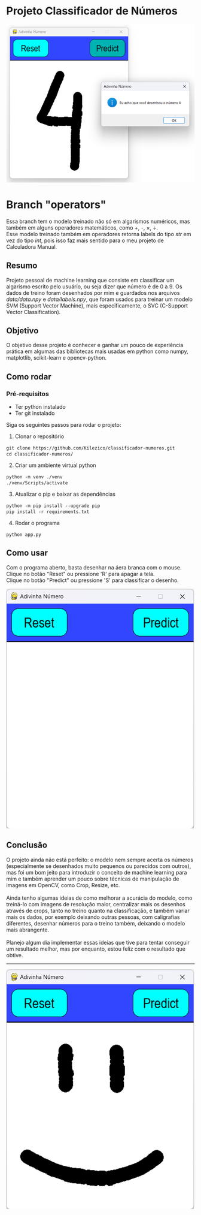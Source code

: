 # Projeto Classificador de Números
!["Ocorrência rara dele funcionando /j"](images/print-funciona.png "Classificador classificando")

# Branch "operators"
Essa branch tem o modelo treinado não só em algarismos numéricos, mas também em alguns operadores matemáticos, como +, -, ×, ÷. \
Esse modelo treinado também em operadores retorna labels do tipo *str* em vez do tipo *int*, pois isso faz mais sentido para o meu projeto de Calculadora Manual.

## Resumo
Projeto pessoal de machine learning que consiste em classificar um algarismo escrito pelo usuário, ou seja dizer que número é de 0 a 9.
Os dados de treino foram desenhados por mim e guardados nos arquivos *data/data.npy* e *data/labels.npy*, que foram usados para treinar um modelo
SVM (Support Vector Machine), mais especificamente, o SVC (C-Support Vector Classification). 

## Objetivo
O objetivo desse projeto é conhecer e ganhar um pouco de experiência prática em algumas das bibliotecas mais usadas em python como numpy, matplotlib, scikit-learn e opencv-python.

## Como rodar

### Pré-requisitos
- Ter python instalado
- Ter git instalado

Siga os seguintes passos para rodar o projeto:
1. Clonar o repositório
```console
git clone https://github.com/Kilezico/classificador-numeros.git
cd classificador-numeros/
```
2. Criar um ambiente virtual python
```console
python -m venv ./venv
./venv/Scripts/activate
```
3. Atualizar o pip e baixar as dependências
```console
python -m pip install --upgrade pip
pip install -r requirements.txt
```
4. Rodar o programa
```console
python app.py
```

## Como usar
Com o programa aberto, basta desenhar na áera branca com o mouse. \
Clique no botão "Reset" ou pressione 'R' para apagar a tela. \
Clique no botão "Predict" ou pressione 'S' para classificar o desenho.

!["Print do programa com a janela vazia"](images/print-vazia.png "Janela Vazia")

## Conclusão
O projeto ainda não está perfeito: o modelo nem sempre acerta os números (especialmente se desenhados muito pequenos ou parecidos com outros), mas foi um bom jeito para introduzir o
conceito de machine learning para mim e também aprender um pouco sobre técnicas de manipulação de imagens em OpenCV, como Crop, Resize, etc.
\
\
Ainda tenho algumas ideias de como melhorar a acurácia do modelo, como treiná-lo com imagens de resolução maior, centralizar mais os 
desenhos através de crops, tanto no treino quanto na classificação, e também variar mais os dados, por exemplo deixando outras pessoas, com caligrafias
diferentes, desenhar números para o treino também, deixando o modelo mais abrangente.
\
\
Planejo algum dia implementar essas ideias que tive para tentar conseguir um resultado melhor, mas por enquanto, estou feliz com o resultado que obtive.

---

!["Print do programa com um rostinho sorridente"](images/print-feliz.png "Feliz")
